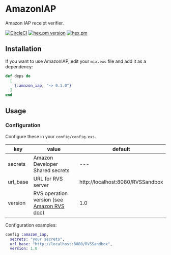 # AmazonIAP

Amazon IAP receipt verifier.

[![CircleCI](https://circleci.com/gh/utah-KT/amazon_iap.svg?style=svg)](https://circleci.com/gh/utah-KT/amazon_iap)
[![hex.pm version](https://img.shields.io/hexpm/v/amazon_iap.svg)](https://hex.pm/packages/amazon_iap)
[![hex.pm](https://img.shields.io/hexpm/l/amazon_iap.svg)](https://github.com/utah-KT/amazon_iap/blob/master/LICENSE)

## Installation

If you want to use AmazonIAP, edit your `mix.exs` file and add it as a dependency:

```elixir
def deps do
  [
    {:amazon_iap, "~> 0.1.0"}
  ]
end
```

## Usage

### Configuration

Configure these in your `config/config.exs`.


|key|value|default|
|---|---|---|
|secrets|Amazon Developer Shared secrets|---|
|url_base|URL for RVS server|http://localhost:8080/RVSSandbox|
|version|RVS operation version (see [Amazon RVS doc](https://developer.amazon.com/docs/in-app-purchasing/iap-rvs-for-android-apps.html))|1.0|

Configuration examples:
```elixir
config :amazon_iap,
  secrets: "your secrets",
  url_base: "http://localhost:8080/RVSSandbox",
  version: 1.0
```
